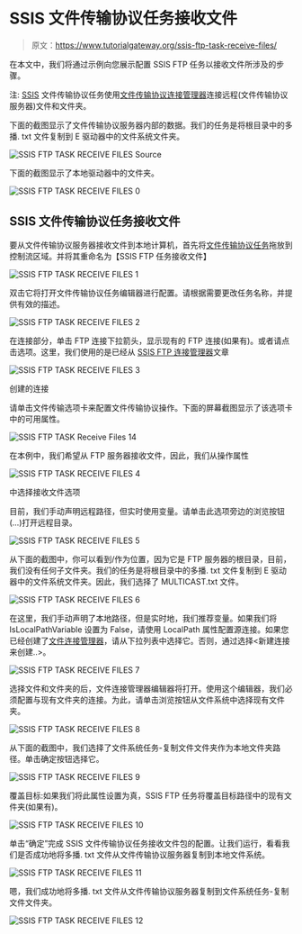 # SSIS 文件传输协议任务接收文件

> 原文：<https://www.tutorialgateway.org/ssis-ftp-task-receive-files/>

在本文中，我们将通过示例向您展示配置 SSIS FTP 任务以接收文件所涉及的步骤。

注: [SSIS](https://www.tutorialgateway.org/ssis/) 文件传输协议任务使用[文件传输协议连接管理器](https://www.tutorialgateway.org/ssis-ftp-connection-manager/)连接远程(文件传输协议服务器)文件和文件夹。

下面的截图显示了文件传输协议服务器内部的数据。我们的任务是将根目录中的多播. txt 文件复制到 E 驱动器中的文件系统文件夹。

![SSIS FTP TASK RECEIVE FILES Source](img/a23e2a3677c5b53ddbf88e6faf178841.png)

下面的截图显示了本地驱动器中的文件夹。

![SSIS FTP TASK RECEIVE FILES 0](img/93d09aef3fbaadba3ba7d6c63c9e983a.png)

## SSIS 文件传输协议任务接收文件

要从文件传输协议服务器接收文件到本地计算机，首先将[文件传输协议任务](https://www.tutorialgateway.org/ssis-ftp-task/)拖放到控制流区域。并将其重命名为【SSIS FTP 任务接收文件】

![SSIS FTP TASK RECEIVE FILES 1](img/cc4a723d0dd722681506465a6d2c7143.png)

双击它将打开文件传输协议任务编辑器进行配置。请根据需要更改任务名称，并提供有效的描述。

![SSIS FTP TASK RECEIVE FILES 2](img/80ceb4b8495a4cf4ed3661d7bead16c1.png)

在连接部分，单击 FTP 连接下拉箭头，显示现有的 FTP 连接(如果有)。或者请点击<new connection..="">选项。这里，我们使用的是已经从 [SSIS FTP 连接管理器](https://www.tutorialgateway.org/ssis-ftp-connection-manager/)文章</new>

![SSIS FTP TASK RECEIVE FILES 3](img/a7b7c6b4697dea69100c8df994957f64.png)

创建的连接

请单击文件传输选项卡来配置文件传输协议操作。下面的屏幕截图显示了该选项卡中的可用属性。

![SSIS FTP TASK Receive Files 14](img/5b7a979f761dae6cf1f70ecede765bb0.png)

在本例中，我们希望从 FTP 服务器接收文件，因此，我们从操作属性

![SSIS FTP TASK RECEIVE FILES 4](img/2df1469f3a3e4530b31b3c5c41e09a76.png)

中选择接收文件选项

目前，我们手动声明远程路径，但实时使用变量。请单击此选项旁边的浏览按钮(…)打开远程目录。

![SSIS FTP TASK RECEIVE FILES 5](img/7b98a0c48966332eb645414f6611ced7.png)

从下面的截图中，你可以看到/作为位置，因为它是 FTP 服务器的根目录，目前，我们没有任何子文件夹。我们的任务是将根目录中的多播. txt 文件复制到 E 驱动器中的文件系统文件夹。因此，我们选择了 MULTICAST.txt 文件。

![SSIS FTP TASK RECEIVE FILES 6](img/c565ca6480542c897c2b15aad3bae0fb.png)

在这里，我们手动声明了本地路径，但是实时地，我们推荐变量。如果我们将 IsLocalPathVariable 设置为 False，请使用 LocalPath 属性配置源连接。如果您已经创建了[文件连接管理器](https://www.tutorialgateway.org/file-connection-manager-in-ssis/)，请从下拉列表中选择它。否则，通过选择<新建连接来创建..>。

![SSIS FTP TASK RECEIVE FILES 7](img/e70c128a7cb0e20b31c691fbdd7341a8.png)

选择文件和文件夹的<new connection..="">后，文件连接管理器编辑器将打开。使用这个编辑器，我们必须配置与现有文件夹的连接。为此，请单击浏览按钮从文件系统中选择现有文件夹。</new>

![SSIS FTP TASK RECEIVE FILES 8](img/88febeb4d6969b805a85bbab48256345.png)

从下面的截图中，我们选择了文件系统任务-复制文件文件夹作为本地文件夹路径。单击确定按钮选择它。

![SSIS FTP TASK RECEIVE FILES 9](img/f7e1380e60a37948feabc045ba412720.png)

覆盖目标:如果我们将此属性设置为真，SSIS FTP 任务将覆盖目标路径中的现有文件夹(如果有)。

![SSIS FTP TASK RECEIVE FILES 10](img/aa50616dd168c3ca8dcc1ebd48ed4d43.png)

单击“确定”完成 SSIS 文件传输协议任务接收文件包的配置。让我们运行，看看我们是否成功地将多播. txt 文件从文件传输协议服务器复制到本地文件系统。

![SSIS FTP TASK RECEIVE FILES 11](img/4e95a19319886adef061d6d8bb6f2056.png)

嗯，我们成功地将多播. txt 文件从文件传输协议服务器复制到文件系统任务-复制文件文件夹。

![SSIS FTP TASK RECEIVE FILES 12](img/484a374c21d869897619746745e026ff.png)